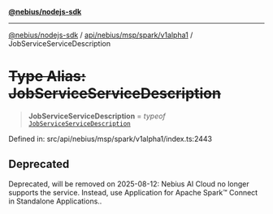 [**@nebius/nodejs-sdk**](../../../../../../README.md)

***

[@nebius/nodejs-sdk](../../../../../../README.md) / [api/nebius/msp/spark/v1alpha1](../README.md) / JobServiceServiceDescription

# ~~Type Alias: JobServiceServiceDescription~~

> **JobServiceServiceDescription** = *typeof* [`JobServiceServiceDescription`](../variables/JobServiceServiceDescription.md)

Defined in: src/api/nebius/msp/spark/v1alpha1/index.ts:2443

## Deprecated

Deprecated, will be removed on 2025-08-12: Nebius AI Cloud no longer supports the service. Instead, use Application for Apache Spark™ Connect in Standalone Applications..
